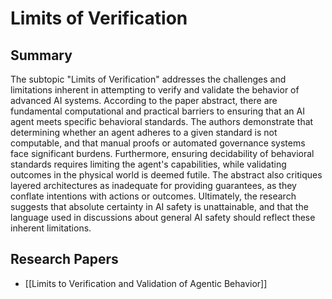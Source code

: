 # Limits of Verification

## Summary
 The subtopic "Limits of Verification" addresses the challenges and limitations inherent in attempting to verify and validate the behavior of advanced AI systems. According to the paper abstract, there are fundamental computational and practical barriers to ensuring that an AI agent meets specific behavioral standards. The authors demonstrate that determining whether an agent adheres to a given standard is not computable, and that manual proofs or automated governance systems face significant burdens. Furthermore, ensuring decidability of behavioral standards requires limiting the agent's capabilities, while validating outcomes in the physical world is deemed futile. The abstract also critiques layered architectures as inadequate for providing guarantees, as they conflate intentions with actions or outcomes. Ultimately, the research suggests that absolute certainty in AI safety is unattainable, and that the language used in discussions about general AI safety should reflect these inherent limitations.
## Research Papers

- [[Limits to Verification and Validation of Agentic Behavior]]
